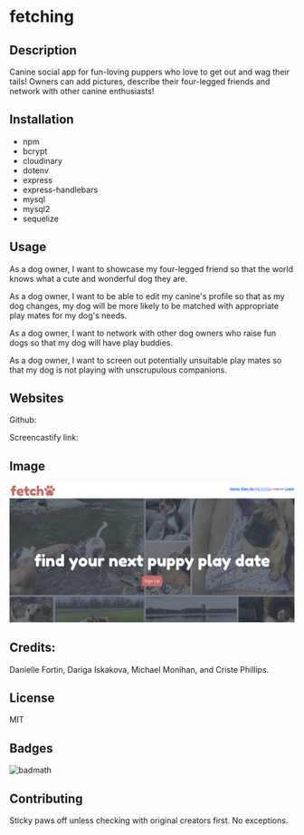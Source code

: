 # fetching

## Description
Canine social app for fun-loving puppers who love to get out and wag their tails!  Owners can add pictures, describe their four-legged friends and network with other canine enthusiasts!

## Installation
* npm
* bcrypt
* cloudinary
* dotenv
* express
* express-handlebars
* mysql
* mysql2
* sequelize

## Usage
As a dog owner, I want to showcase my four-legged friend so that the world knows what a cute and wonderful dog they are.

As a dog owner, I want to be able to edit my canine's profile so that as my dog changes, my dog will be more likely to be matched with appropriate play mates for my dog's needs.

As a dog owner, I want to network with other dog owners who raise fun dogs so that my dog will have play buddies. 

As a dog owner, I want to screen out potentially unsuitable play mates so that my dog is not playing with unscrupulous companions.


## Websites
Github: 

Screencastify link: 

## Image

![Screenshot](/public/template/assets/images/fetch-screenshot.png)

## Credits:

Danielle Fortin, Dariga Iskakova, Michael Monihan, and Criste Phillips.

## License
MIT

## Badges
![badmath](https://img.shields.io/github/languages/top/nielsenjared/badmath)

## Contributing
Sticky paws off unless checking with original creators first.  No exceptions.